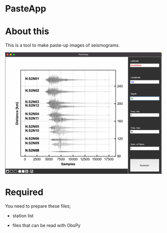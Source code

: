 # PasteApp

# About this

This is a tool to make paste-up images of seismograms.

![pasteapp](PasteApp.png)

# Required

You need to prepare these files;
* station list

* files that can be read with ObsPy
